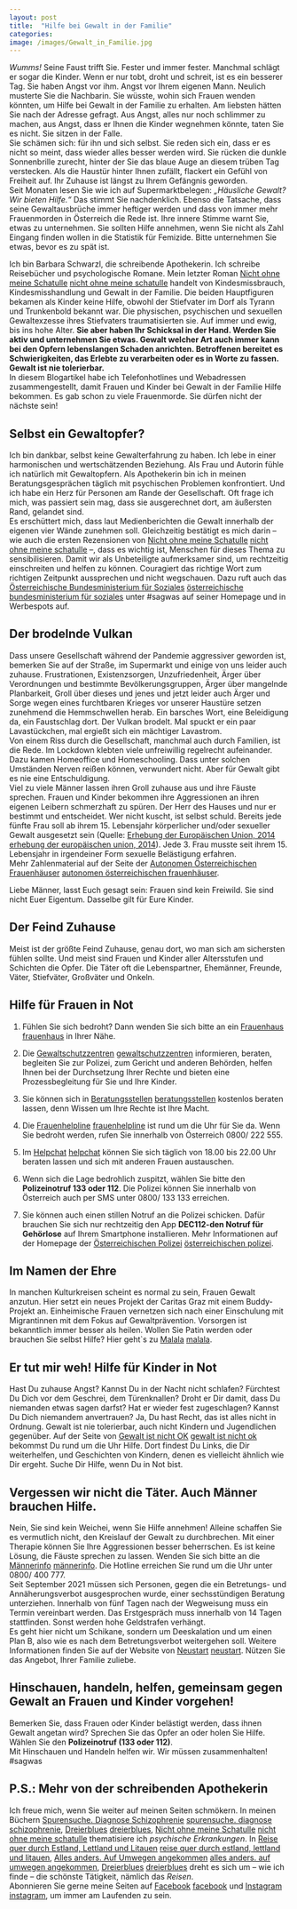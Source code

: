 ```yaml
---
layout: post
title:  "Hilfe bei Gewalt in der Familie"
categories: 
image: /images/Gewalt_in_Familie.jpg
---
```



*Wumms!* Seine Faust trifft Sie. Fester und immer fester. Manchmal schlägt er sogar die Kinder. Wenn er nur tobt, droht und schreit, ist es ein besserer Tag. Sie haben Angst vor ihm. Angst vor Ihrem eigenen Mann. Neulich musterte Sie die Nachbarin. Sie wüsste, wohin sich Frauen wenden könnten, um Hilfe bei Gewalt in der Familie zu erhalten. Am liebsten hätten Sie nach der Adresse gefragt. Aus Angst, alles nur noch schlimmer zu machen, aus Angst, dass er Ihnen die Kinder wegnehmen könnte, taten Sie es nicht. Sie sitzen in der Falle. <br>
Sie schämen sich: für ihn und sich selbst. Sie reden sich ein, dass er es nicht so meint, dass wieder alles besser werden wird. Sie rücken die dunkle Sonnenbrille zurecht, hinter der Sie das blaue Auge an diesem trüben Tag verstecken. Als die Haustür hinter Ihnen zufällt, flackert ein Gefühl von Freiheit auf. Ihr Zuhause ist längst zu Ihrem Gefängnis geworden. <br>
Seit Monaten lesen Sie wie ich auf Supermarktbelegen: *„Häusliche Gewalt? Wir bieten Hilfe.“* Das stimmt Sie nachdenklich. Ebenso die Tatsache, dass seine Gewaltausbrüche immer heftiger werden und dass von immer mehr Frauenmorden in Österreich die Rede ist. Ihre innere Stimme warnt Sie, etwas zu unternehmen. Sie sollten Hilfe annehmen, wenn Sie nicht als Zahl Eingang finden wollen in die Statistik für Femizide. Bitte unternehmen Sie etwas, bevor es zu spät ist. <br>

Ich bin Barbara Schwarzl, die schreibende Apothekerin. Ich schreibe Reisebücher und psychologische Romane. Mein letzter Roman [Nicht ohne meine Schatulle] [nicht ohne meine schatulle] handelt von Kindesmissbrauch, Kindesmisshandlung und Gewalt in der Familie. Die beiden Hauptfiguren bekamen als Kinder keine Hilfe, obwohl der Stiefvater im Dorf als Tyrann und Trunkenbold bekannt war. Die physischen, psychischen und sexuellen Gewaltexzesse ihres Stiefvaters traumatisierten sie. Auf immer und ewig, bis ins hohe Alter.
**Sie aber haben Ihr Schicksal in der Hand. Werden Sie aktiv und unternehmen Sie etwas. Gewalt welcher Art auch immer kann bei den Opfern lebenslangen Schaden anrichten. Betroffenen bereitet es Schwierigkeiten, das Erlebte zu verarbeiten oder es in Worte zu fassen. Gewalt ist nie tolerierbar.** <br>
In diesem Blogartikel habe ich Telefonhotlines und Webadressen zusammengestellt, damit Frauen und Kinder bei Gewalt in der Familie Hilfe bekommen. Es gab schon zu viele Frauenmorde. Sie dürfen nicht der nächste sein! <br>


## Selbst ein Gewaltopfer?

Ich bin dankbar, selbst keine Gewalterfahrung zu haben. Ich lebe in einer harmonischen und wertschätzenden Beziehung. Als Frau und Autorin fühle ich natürlich mit Gewaltopfern. Als Apothekerin bin ich in meinen Beratungsgesprächen täglich mit psychischen Problemen konfrontiert. Und ich habe ein Herz für Personen am Rande der Gesellschaft. Oft frage ich mich, was passiert sein mag, dass sie ausgerechnet dort, am äußersten Rand, gelandet sind. <br>
Es erschüttert mich, dass laut Medienberichten die Gewalt innerhalb der eigenen vier Wände zunehmen soll. Gleichzeitig bestätigt es mich darin – wie auch die ersten Rezensionen von [Nicht ohne meine Schatulle] [nicht ohne meine schatulle] –, dass es wichtig ist, Menschen für dieses Thema zu sensibilisieren. Damit wir als Unbeteiligte aufmerksamer sind, um rechtzeitig einschreiten und helfen zu können. Couragiert das richtige Wort zum richtigen Zeitpunkt aussprechen und nicht wegschauen. Dazu ruft auch das [Österreichische Bundesministerium für Soziales] [österreichische bundesministerium für soziales] unter #sagwas auf seiner Homepage und in Werbespots auf.


## Der brodelnde Vulkan

Dass unsere Gesellschaft während der Pandemie aggressiver geworden ist, bemerken Sie auf der Straße, im Supermarkt und einige von uns leider auch zuhause. Frustrationen, Existenzsorgen, Unzufriedenheit, Ärger über Verordnungen und bestimmte Bevölkerungsgruppen, Ärger über mangelnde Planbarkeit, Groll über dieses und jenes und jetzt leider auch Ärger und Sorge wegen eines furchtbaren Krieges vor unserer Haustüre setzen zunehmend die Hemmschwellen herab. Ein barsches Wort, eine Beleidigung da, ein Faustschlag dort. Der Vulkan brodelt. Mal spuckt er ein paar Lavastückchen, mal ergießt sich ein mächtiger Lavastrom. <br>
Von einem Riss durch die Gesellschaft, manchmal auch durch Familien, ist die Rede. Im Lockdown klebten viele unfreiwillig regelrecht aufeinander. Dazu kamen Homeoffice und Homeschooling. Dass unter solchen Umständen Nerven reißen können, verwundert nicht. Aber für Gewalt gibt es nie eine Entschuldigung. <br>
Viel zu viele Männer lassen ihren Groll zuhause aus und ihre Fäuste sprechen. Frauen und Kinder bekommen ihre Aggressionen an ihren eigenen Leibern schmerzhaft zu spüren. Der Herr des Hauses und nur er bestimmt und entscheidet. Wer nicht kuscht, ist selbst schuld.
Bereits jede fünfte Frau soll ab ihrem 15. Lebensjahr körperlicher und/oder sexueller Gewalt ausgesetzt sein (Quelle: [Erhebung der Europäischen Union, 2014] [erhebung der europäischen union, 2014]). Jede 3. Frau musste seit ihrem 15. Lebensjahr in irgendeiner Form sexuelle Belästigung erfahren. <br>
Mehr Zahlenmaterial auf der Seite der [Autonomen Österreichischen Frauenhäuser] [autonomen österreichischen frauenhäuser]. <br>

Liebe Männer, lasst Euch gesagt sein: Frauen sind kein Freiwild. Sie sind nicht Euer Eigentum. Dasselbe gilt für Eure Kinder.


## Der Feind Zuhause

Meist ist der größte Feind Zuhause, genau dort, wo man sich am sichersten fühlen sollte. Und meist sind Frauen und Kinder aller Altersstufen und Schichten die Opfer. Die Täter oft die Lebenspartner, Ehemänner, Freunde, Väter, Stiefväter, Großväter und Onkeln.

## Hilfe für Frauen in Not

1. Fühlen Sie sich bedroht? Dann wenden Sie sich bitte an ein [Frauenhaus] [frauenhaus] in Ihrer Nähe.

2. Die [Gewaltschutzzentren] [gewaltschutzzentren] informieren, beraten, begleiten Sie zur Polizei, zum Gericht und anderen Behörden, helfen Ihnen bei der Durchsetzung Ihrer Rechte und bieten eine Prozessbegleitung für Sie und Ihre Kinder.

3. Sie können sich in [Beratungsstellen] [beratungsstellen] kostenlos beraten lassen, denn Wissen um Ihre Rechte ist Ihre Macht.

4. Die [Frauenhelpline] [frauenhelpline] ist rund um die Uhr für Sie da. Wenn Sie bedroht werden, rufen Sie innerhalb von Österreich 0800/ 222 555.

5. Im [Helpchat] [helpchat] können Sie sich täglich von 18.00 bis 22.00 Uhr beraten lassen und sich mit anderen Frauen austauschen.

6. Wenn sich die Lage bedrohlich zuspitzt, wählen Sie bitte den **Polizeinotruf 133 oder 112**. Die Polizei können Sie innerhalb von Österreich auch per SMS unter 0800/ 133 133 erreichen.

7. Sie können auch einen stillen Notruf an die Polizei schicken. Dafür brauchen Sie sich nur rechtzeitig den App **DEC112-den Notruf für Gehörlose** auf Ihrem Smartphone installieren. Mehr Informationen auf der Homepage der [Österreichischen Polizei] [österreichischen polizei].


## Im Namen der Ehre

In manchen Kulturkreisen scheint es normal zu sein, Frauen Gewalt anzutun. Hier setzt ein neues Projekt der Caritas Graz mit einem Buddy-Projekt an. Einheimische Frauen vernetzen sich nach einer Einschulung mit Migrantinnen mit dem Fokus auf Gewaltprävention. Vorsorgen ist bekanntlich immer besser als heilen. Wollen Sie Patin werden oder brauchen Sie selbst Hilfe? Hier geht`s zu [Malala] [malala].


## Er tut mir weh! Hilfe für Kinder in Not

Hast Du zuhause Angst? Kannst Du in der Nacht nicht schlafen? Fürchtest Du Dich vor dem Geschrei, dem Türenknallen? Droht er Dir damit, dass Du niemanden etwas sagen darfst? Hat er wieder fest zugeschlagen? Kannst Du Dich niemandem anvertrauen?
Ja, Du hast Recht, das ist alles nicht in Ordnung. Gewalt ist nie tolerierbar, auch nicht Kindern und Jugendlichen gegenüber. Auf der Seite von [Gewalt ist nicht OK] [gewalt ist nicht ok] bekommst Du rund um die Uhr Hilfe. Dort findest Du Links, die Dir weiterhelfen, und Geschichten von Kindern, denen es vielleicht ähnlich wie Dir ergeht. Suche Dir Hilfe, wenn Du in Not bist.


## Vergessen wir nicht die Täter. Auch Männer brauchen Hilfe.

Nein, Sie sind kein Weichei, wenn Sie Hilfe annehmen! Alleine schaffen Sie es vermutlich nicht, den Kreislauf der Gewalt zu durchbrechen. Mit einer Therapie können Sie Ihre Aggressionen besser beherrschen. Es ist keine Lösung, die Fäuste sprechen zu lassen. Wenden Sie sich bitte an die [Männerinfo] [männerinfo]. Die Hotline erreichen Sie rund um die Uhr unter 0800/ 400 777. <br>
Seit September 2021 müssen sich Personen, gegen die ein Betretungs- und Annäherungsverbot ausgesprochen wurde, einer sechsstündigen Beratung unterziehen. Innerhalb von fünf Tagen nach der Wegweisung muss ein Termin vereinbart werden. Das Erstgespräch muss innerhalb von 14 Tagen stattfinden. Sonst werden hohe Geldstrafen verhängt. <br>
Es geht hier nicht um Schikane, sondern um Deeskalation und um einen Plan B, also wie es nach dem Betretungsverbot weitergehen soll.
Weitere Informationen finden Sie auf der Website von [Neustart] [neustart]. Nützen Sie das Angebot, Ihrer Familie zuliebe.


## Hinschauen, handeln, helfen, gemeinsam gegen Gewalt an Frauen und Kinder vorgehen!

Bemerken Sie, dass Frauen oder Kinder belästigt werden, dass ihnen Gewalt angetan wird? Sprechen Sie das Opfer an oder holen Sie Hilfe. Wählen Sie den **Polizeinotruf (133 oder 112)**. <br>
Mit Hinschauen und Handeln helfen wir. Wir müssen zusammenhalten! #sagwas 


## P.S.: Mehr von der schreibenden Apothekerin

Ich freue mich, wenn Sie weiter auf meinen Seiten schmökern. In meinen Büchern [Spurensuche. Diagnose Schizophrenie] [spurensuche. diagnose schizophrenie], [Dreierblues] [dreierblues], [Nicht ohne meine Schatulle] [nicht ohne meine schatulle] thematisiere ich *psychische Erkrankungen*. In [Reise quer durch Estland, Lettland und Litauen] [reise quer durch estland, lettland und litauen], [Alles anders. Auf Umwegen angekommen] [alles anders. auf umwegen angekommen], [Dreierblues] [dreierblues] dreht es sich um – wie ich finde – die schönste Tätigkeit, nämlich das *Reisen*. <br>
Abonnieren Sie gerne meine Seiten auf [Facebook] [facebook] und [Instagram] [instagram], um immer am Laufenden zu sein.

[österreichische bundesministerium für soziales]: https://www.sozialministerium.at/Themen/Soziales/Soziale-Themen/Geschlechtergleichstellung/Gewaltpraevention/mannsprichtsan.html

[erhebung der europäischen union, 2014]: https://fra.europa.eu/de/publications-and-resources/data-and-maps/gewalt-gegen-frauen-eine-eu-weite-erhebung

[autonomen österreichischen frauenhäuser]: https://www.aoef.at/index.php/zahlen-und-daten

[frauenhaus]: https://www.aoef.at/index.php/frauenhaeuser2

[gewaltschutzzentren]: https://www.aoef.at/index.php/gewaltschutzzentren

[beratungsstellen]: https://www.aoef.at/index.php/beratungsstellen

[frauenhelpline]:  http://www.frauenhelpline.at/

[helpchat]: https://www.haltdergewalt.at/

[gewalt ist nicht ok]: https://www.gewalt-ist-nie-ok.at/de

[österreichischen polizei]: https://www.polizei.gv.at/alle/notrufe_gehoerlose.aspx

[malala]: https://www.caritas-steiermark.at/malalapatenschaften

[männerinfo]: https://www.maennerinfo.at/

[neustart]: https://www.neustart.at/gewaltpraevention/#:~:text=NEUSTART%20ist%20in%20f%C3%BCnf%20Bundesl%C3%A4ndern,14%20Tagen%20ab%20Kontaktaufnahme%20stattfinden.


[spurensuche. diagnose schizophrenie]: https://barbaraschwarzl.com/spurensuche-diagnose-schizophrenie/
[dreierblues]: https://barbaraschwarzl.com/dreierblues/
[nicht ohne meine schatulle]: https://barbaraschwarzl.com/nicht-ohne-meine-schatulle/ 
[reise quer durch estland, lettland und litauen]: https://barbaraschwarzl.com/reise-quer-durch-estland-lettland-und-litauen/
[alles anders. auf umwegen angekommen]: https://barbaraschwarzl.com/alles-anders-auf-umwegen-angekommen/
[facebook]: https://www.facebook.com/schreibendeApothekerin
[twitter]: https://twitter.com/BuchSchwarzl
[instagram]: https://www.instagram.com/schreibendeapothekerin/

